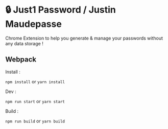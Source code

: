 # 🔒 Just1 Password / Justin Maudepasse

Chrome Extension to help you generate & manage your passwords without any data storage !

## Webpack

Install :

`npm install` or `yarn install`

Dev :

`npm run start` or `yarn start`

Build :

`npm run build` or `yarn build`
